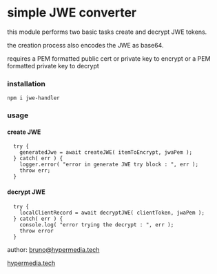 # simple JWE converter

this module performs two basic tasks create and decrypt JWE tokens.

the creation process also encodes the JWE as base64.

requires a PEM formatted public cert or private key to encrypt or a PEM formatted private key to decrypt

### installation

`npm i jwe-handler`

### usage

#### create JWE

```
  try {
    generatedJwe = await createJWE( itemToEncrypt, jwaPem );
  } catch( err ) {
    logger.error( "error in generate JWE try block : ", err );
    throw err;
  }
```

#### decrypt JWE

```
  try {
    localClientRecord = await decryptJWE( clientToken, jwaPem );
  } catch( err ) {
    console.log( "error trying the decrypt : ", err );
    throw error
  }
```

author: bruno@hypermedia.tech

[hypermedia.tech](https://public-docs-encryption.s3-us-west-2.amazonaws.com/ht_square_small.png)
